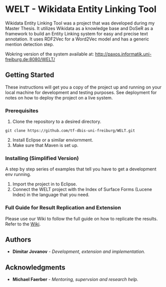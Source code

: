 # WELT - Wikidata Entity Linking Tool

Wikidata Entity Linking Tool was a project that was developed during my Master Thesis. It utilizes Wikidata as a knowledge base and DoSeR as a framework to build an Entity Linking system for easy and precise text annotation. It uses RDF2Vec for a Word2Vec model and has a generic mention detection step.

Wokring version of the system available at: http://paxos.informatik.uni-freiburg.de:8080/WELT/

## Getting Started

These instructions will get you a copy of the project up and running on your local machine for development and testing purposes. See deployment for notes on how to deploy the project on a live system.

### Prerequisites

1. Clone the repository to a desired directory.

```
git clone https://github.com/tf-dbis-uni-freiburg/WELT.git
```

2. Install Eclipse or a similar enviornment.
3. Make sure that Maven is set up.

### Installing (Simplified Version)

A step by step series of examples that tell you have to get a development env running.

1. Import the project in to Eclipse.
2. Connect the WELT project with the Index of Surface Forms (Lucene Index) in the language that you need.

### Full Guide for Result Replication and Extension

Please use our Wiki to follow the full guide on how to replicate the results. Refer to the [Wiki](https://github.com/tf-dbis-uni-freiburg/WELT/wiki).

## Authors

* **Dimitar Jovanov** - *Development, extension and implementation.*

## Acknowledgments

* **Michael Faerber** - *Mentoring, supervsion and research help.*
